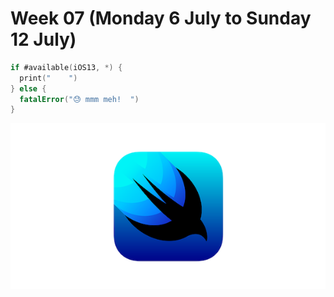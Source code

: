 # Week 07 (Monday 6 July to Sunday 12 July)


```Swift
if #available(iOS13, *) {
  print("    ")
} else {
  fatalError("😓 mmm meh!  ")
}
```

![SwiftUI](https://github.com/AlbertoTalavan/TS_RWbootcamp_2020/blob/master/Week07/Assets/logo_swiftUI.png "swiftUI logo")

